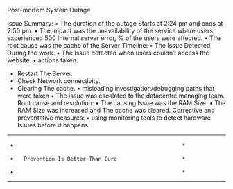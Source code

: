 Post-mortem
System Outage

Issue Summary:
•	The duration of the outage Starts at 2:24 pm and ends at 2:50 pm.
•	The impact was the unavailability of the service where users experienced 500 Internal server error, % of the users were affected.
•	The root cause was the cache of the Server
Timeline:
•	The Issue Detected During the work.
•	The Issue detected when users couldn’t access the website.
•	actions taken:
-	Restart The Server.
-	Check Network connectivity.
-	Clearing The cache.
•	misleading investigation/debugging paths that were taken
•	The issue was escalated to the datacentre managing team.
Root cause and resolution:
•	The causing Issue was the RAM Size.
•	The RAM Size was increased and The cache was cleared.
Corrective and preventative measures:
•	using monitoring tools to detect hardware Issues before it happens.
************************************************************
*                                                          *
*       Prevention Is Better Than Cure                     *
*                                                          *
************************************************************
